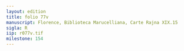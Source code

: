 ```yaml
---
layout: edition
title: folio 77v
manuscript: Florence, Biblioteca Marucelliana, Carte Rajna XIX.15
sigla: R
iip: r077v.tif
milestone: 154
---
```

